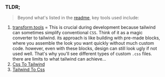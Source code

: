 ### TLDR;

> Beyond what's listed in the [readme](/readme.md), key tools used include:
1. [transform.tools](https://transform.tools/) = This is crucial during development because tailwind can sometimes simplify conventional `CSS`. Think of it as a magic converter to tailwind. its approach is like building with pre-made blocks, where you assemble the look you want quickly without much custom code. however, even with these blocks, design can still look ugly if not used well. That's why you'll see different types of custom `.css` files. there are limits to what tailwind can achieve...
2. [Css To Tailwind](https://hymhub.github.io/css-to-tailwind/)
3. [Tailwind To Css](https://tailwind-to-css.vercel.app/)